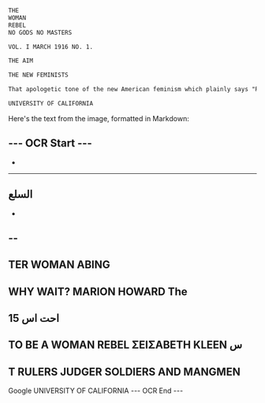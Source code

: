 ```markdown
THE
WOMAN
REBEL
NO GODS NO MASTERS

VOL. I MARCH 1916 NO. 1.

THE AIM

THE NEW FEMINISTS

That apologetic tone of the new American feminism which plainly says "Really, Madam Public Opinion, we are all quite harmless and perfectly respectable" was the keynote of the first and second mass meetings held at Cooper Union on the 27th and 28th of February last.

UNIVERSITY OF CALIFORNIA
```

Here's the text from the image, formatted in Markdown:

--- OCR Start ---
-
-
---
السلع
-
-
--
-
TER WOMAN ABING
-
WHY WAIT?
MARION HOWARD
The
-
احت اس
15
---
TO BE A WOMAN REBEL
ΣΕΙΣΑΒΕΤΗ KLEEN
س
--
T
RULERS JUDGER
SOLDIERS AND
MANGMEN
-
Google
UNIVERSITY OF CALIFORNIA
--- OCR End ---